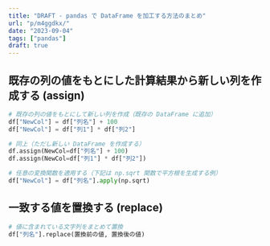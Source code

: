 ```yaml
---
title: "DRAFT - pandas で DataFrame を加工する方法のまとめ"
url: "p/m4ggdkx/"
date: "2023-09-04"
tags: ["pandas"]
draft: true
---
```


既存の列の値をもとにした計算結果から新しい列を作成する (assign)
----

```python
# 既存の列の値をもとにして新しい列を作成（既存の DataFrame に追加）
df["NewCol"] = df["列名"] + 100
df["NewCol"] = df["列1"] * df["列2"]

# 同上（ただし新しい DataFrame を作成する）
df.assign(NewCol=df["列名"] + 100)
df.assign(NewCol=df["列1"] * df["列2"])

# 任意の変換関数を適用する（下記は np.sqrt 関数で平方根を生成する例）
df["NewCol"] = df["列名"].apply(np.sqrt)
```


一致する値を置換する (replace)
----

```python
# 値に含まれている文字列をまとめて置換
df["列名"].replace(置換前の値, 置換後の値)
```

